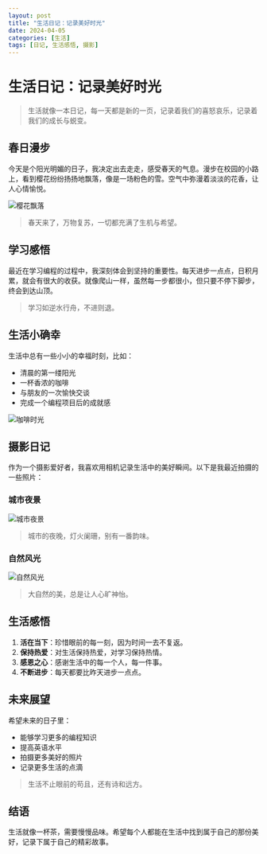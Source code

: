 ```yaml
---
layout: post
title: "生活日记：记录美好时光"
date: 2024-04-05
categories: [生活]
tags: [日记, 生活感悟, 摄影]
---
```


# 生活日记：记录美好时光

> 生活就像一本日记，每一天都是新的一页，记录着我们的喜怒哀乐，记录着我们的成长与蜕变。

## 春日漫步

今天是个阳光明媚的日子，我决定出去走走，感受春天的气息。漫步在校园的小路上，看到樱花纷纷扬扬地飘落，像是一场粉色的雪。空气中弥漫着淡淡的花香，让人心情愉悦。

![樱花飘落](https://via.placeholder.com/800x400?text=Cherry+Blossoms)

> 春天来了，万物复苏，一切都充满了生机与希望。

## 学习感悟

最近在学习编程的过程中，我深刻体会到坚持的重要性。每天进步一点点，日积月累，就会有很大的收获。就像爬山一样，虽然每一步都很小，但只要不停下脚步，终会到达山顶。

> 学习如逆水行舟，不进则退。

## 生活小确幸

生活中总有一些小小的幸福时刻，比如：
- 清晨的第一缕阳光
- 一杯香浓的咖啡
- 与朋友的一次愉快交谈
- 完成一个编程项目后的成就感

![咖啡时光](https://via.placeholder.com/800x400?text=Coffee+Time)

## 摄影日记

作为一个摄影爱好者，我喜欢用相机记录生活中的美好瞬间。以下是我最近拍摄的一些照片：

### 城市夜景

![城市夜景](https://via.placeholder.com/800x400?text=City+Night)

> 城市的夜晚，灯火阑珊，别有一番韵味。

### 自然风光

![自然风光](https://via.placeholder.com/800x400?text=Nature)

> 大自然的美，总是让人心旷神怡。

## 生活感悟

1. **活在当下**：珍惜眼前的每一刻，因为时间一去不复返。
2. **保持热爱**：对生活保持热爱，对学习保持热情。
3. **感恩之心**：感谢生活中的每一个人，每一件事。
4. **不断进步**：每天都要比昨天进步一点点。

## 未来展望

希望未来的日子里：
- 能够学习更多的编程知识
- 提高英语水平
- 拍摄更多美好的照片
- 记录更多生活的点滴

> 生活不止眼前的苟且，还有诗和远方。

## 结语

生活就像一杯茶，需要慢慢品味。希望每个人都能在生活中找到属于自己的那份美好，记录下属于自己的精彩故事。 
